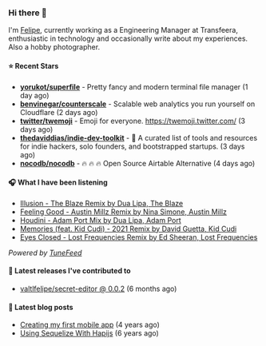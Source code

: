 ### Hi there 👋

I'm [Felipe](https://felipevm.com), currently working as a Engineering Manager at Transfeera, enthusiastic in technology and occasionally write about my experiences. Also a hobby photographer.

#### ⭐ Recent Stars
- **[yorukot/superfile](https://github.com/yorukot/superfile)** - Pretty fancy and modern terminal file manager (1 day ago)
- **[benvinegar/counterscale](https://github.com/benvinegar/counterscale)** - Scalable web analytics you run yourself on Cloudflare (2 days ago)
- **[twitter/twemoji](https://github.com/twitter/twemoji)** - Emoji for everyone. https://twemoji.twitter.com/ (3 days ago)
- **[thedaviddias/indie-dev-toolkit](https://github.com/thedaviddias/indie-dev-toolkit)** - 🚀 A curated list of tools and resources for indie hackers, solo founders, and bootstrapped startups. (3 days ago)
- **[nocodb/nocodb](https://github.com/nocodb/nocodb)** - 🔥 🔥 🔥 Open Source Airtable Alternative (4 days ago)

#### 🎧 What I have been listening
- [Illusion - The Blaze Remix by Dua Lipa, The Blaze](https://open.spotify.com/track/4114yXSCoWhzmu4oF6Hmzl)
- [Feeling Good - Austin Millz Remix by Nina Simone, Austin Millz](https://open.spotify.com/track/5DQFUDNNpdu2l3ZyE8GHON)
- [Houdini - Adam Port Mix by Dua Lipa, Adam Port](https://open.spotify.com/track/5vVND8Mey78LZaljL8Nmpd)
- [Memories (feat. Kid Cudi) - 2021 Remix by David Guetta, Kid Cudi](https://open.spotify.com/track/59o6ojGNGJOYiVJSzC6Lsa)
- [Eyes Closed - Lost Frequencies Remix by Ed Sheeran, Lost Frequencies](https://open.spotify.com/track/5xJrqHHLIqJlaK6c05pwYB)

_Powered by [TuneFeed](https://tunefeed.app?ref=valtlfelipe-gh-profile)_ 

#### 🚀 Latest releases I've contributed to


- [valtlfelipe/secret-editor @ 0.0.2](https://github.com/valtlfelipe/secret-editor/releases/tag/0.0.2) (6 months ago)

#### 📄 Latest blog posts
- [Creating my first mobile app](https://felipevm.com/posts/creating-my-first-mobile-app/) (4 years ago)
- [Using Sequelize With Hapijs](https://felipevm.com/posts/using-sequelize-with-hapijs/) (6 years ago)

